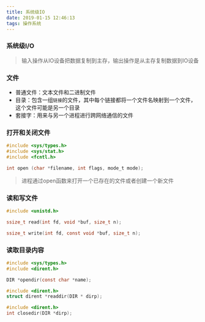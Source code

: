 ```yaml
---
title: 系统级IO
date: 2019-01-15 12:46:13
tags: 操作系统
---
```


###   系统级I/O

>  输入操作从IO设备把数据复制到主存，输出操作是从主存复制数据到IO设备

### 文件

* 普通文件：文本文件和二进制文件
* 目录：包含一组`链接`的文件，其中每个链接都将一个文件名映射到一个文件，这个文件可能是另一个目录
* 套接字：用来与另一个进程进行跨网络通信的文件

### 打开和关闭文件

~~~C
#include <sys/types.h>
#include <sys/stat.h>
#include <fcntl.h>

int open (char *filename, int flags, mode_t mode);
~~~

> 进程通过open函数来打开一个已存在的文件或者创建一个新文件

### 读和写文件

~~~c
#include <unistd.h>

ssize_t read(int fd, void *buf, size_t n);

ssize_t write(int fd, const void *buf, size_t n);
~~~

### 读取目录内容

~~~c
#include <sys/types.h>
#include <dirent.h>

DIR *opendir(const char *name);
~~~

~~~c
#include <dirent.h>
struct dirent *readdir(DIR * dirp);
~~~

~~~c
#include <dirent.h>
int closedir(DIR *dirp);
~~~

